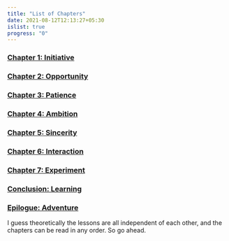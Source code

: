 ```yaml
---
title: "List of Chapters"
date: 2021-08-12T12:13:27+05:30
islist: true
progress: "0"
---
```


### [Chapter 1: Initiative](/chapter1)

### [Chapter 2: Opportunity](/chapter2)

### [Chapter 3: Patience](/chapter3)

### [Chapter 4: Ambition](/chapter4)

### [Chapter 5: Sincerity](/chapter5)

### [Chapter 6: Interaction](/chapter6)

### [Chapter 7: Experiment](/chapter7)

### [Conclusion: Learning](/conclusion)

### [Epilogue: Adventure](/epilogue)

<div class="invis">I guess theoretically the lessons are all independent of each other,
and the chapters can be read in any order. So go ahead.</div>

